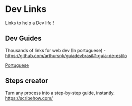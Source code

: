 # Dev Links

Links to help a Dev life ! 

## Dev Guides

Thousands of links for web dev (In portuguese) - 
https://github.com/arthurspk/guiadevbrasil#-guia-de-estilo

[Portuguese](https://github.com/stars/arthurspk/lists/guias-de-%C3%A1reas)


## Steps creator 

Turn any process into a step-by-step guide, instantly.
https://scribehow.com/